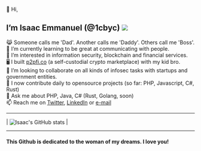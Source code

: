 👋 Hi,
## I’m Isaac Emmanuel (@1cbyc) ![](https://komarev.com/ghpvc/?username=1cbyc&color=blueviolet)

  😹 Someone calls me 'Dad'. Another calls me 'Daddy'. Others call me 'Boss'. <br>
  🌱 I’m currently learning to be great at communicating with people.<br>
  👀 I’m interested in information security, blockchain and financial services.<br>
  🖥 I built [p2pfi.co](https://alpha.p2pfi.co) (a self-custodial crypto marketplace) with my kid bro.<br>
  💞️ I’m looking to collaborate on all kinds of infosec tasks with startups and government entities.<br>
  🔭 I now contribute daily to opensource projects (so far: PHP, Javascript, C#, Rust) <br>
  🥋 Ask me about PHP, Java, C# (Rust, Golang, soon)<br>
  📫 Reach me on [Twitter](https://twitter.com/1cbyc), [LinkedIn](https://linkedin.com/in/isaacnsisong) or [e-mail](mailto:isaacnsisong+github@gmail.com?subject=[GitHub]) <br>
 <!-- 📫 Reach me via email: me@theirdaddy.com || isaacnsisong+github@gmail.com <br>-->
 <!-- 👀 I even have a blog, see https://theirdaddy.com  -->
  
---
<!--
| <img align="center" src="https://github-readme-stats.vercel.app/api?username=1cbyc&show_icons=true&include_all_commits=true&hide_border=true" alt="Isaac's GitHub stats" />| <img align="center" src="https://github-readme-stats.vercel.app/api/top-langs/?username=1cbyc&langs_count=8&layout=compact&hide_border=true" alt="Isaac's GitHub stats" /> |
| ------------- | ------------- |
<hr>
-->

| <img align="center" src="https://github-readme-stats.vercel.app/api/top-langs/?username=1cbyc&langs_count=8&layout=compact&hide_border=true" alt="Isaac's GitHub stats" /> |

<hr>

#### This Github  is dedicated to the woman of my dreams. I love you!

